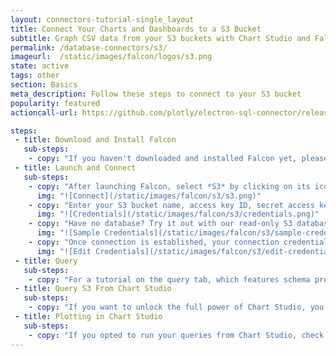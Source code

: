 ```yaml
---
layout: connectors-tutorial-single_layout
title: Connect Your Charts and Dashboards to a S3 Bucket
subtitle: Graph CSV data from your S3 buckets with Chart Studio and Falcon.
permalink: /database-connectors/s3/
imageurl:  /static/images/falcon/logos/s3.png
state: active
tags: other
section: Basics
meta_description: Follow these steps to connect to your S3 bucket
popularity: featured
actioncall-url: https://github.com/plotly/electron-sql-connector/releases

steps:
 - title: Download and Install Falcon
   sub-steps:
    - copy: "If you haven't downloaded and installed Falcon yet, please follow the instructions for either [personal setup](https://help.plot.ly/database-connectors/personal-login/) or [company on-premise](https://help.plot.ly/database-connectors/on-prem-login/)."
 - title: Launch and Connect
   sub-steps:
    - copy: "After launching Falcon, select *S3* by clicking on its icon."
      img: "![Connect](/static/images/falcon/s3/s3.png)"
    - copy: "Enter your S3 bucket name, access key ID, secret access key and click *CONNECT*."
      img: "![Credentials](/static/images/falcon/s3/credentials.png)"
    - copy: "Have no database? Try it out with our read-only S3 database. Simply, click Show Sample Credentials, copy, paste and click *CONNECT*."
      img: "![Sample Credentials](/static/images/falcon/s3/sample-credentials.png)"
    - copy: "Once connection is established, your connection credentials will be saved and greyed out to avoid unintentional changes. If you wish to modify your connection, click on *Edit Credentials*."
      img: "![Edit Credentials](/static/images/falcon/s3/edit-credentials.png)"
 - title: Query
   sub-steps:
    - copy: "For a tutorial on the query tab, which features schema preview, the ability execute sql queries, perform inline data visualization, preview tables and export CSV files, see [Query From Falcon](https://help.plot.ly/database-connectors/query-from-falcon/)."
 - title: Query S3 From Chart Studio
   sub-steps:
    - copy: "If you want to unlock the full power of Chart Studio, you can click the PLOT.LY tab and QUERY [DATABASE] FROM Chart Studio. To learn more about this feature, naviagte to the [Query From Chart Studio](https://help.plot.ly/database-connectors/query-from-plotly/) tutorial."
 - title: Plotting in Chart Studio
   sub-steps:
    - copy: "If you opted to run your queries from Chart Studio, check out our [Chart Studio](https://help.plot.ly/tutorials/) tutorials to add interactivity and styling."
---
```

